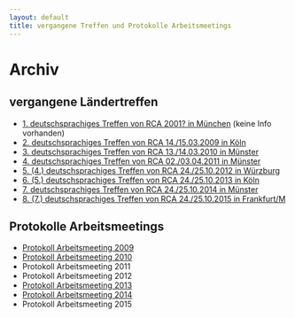 ```yaml
---
layout: default
title: vergangene Treffen und Protokolle Arbeitsmeetings
---
```

# Archiv

## vergangene Ländertreffen

- [1. deutschsprachiges Treffen von RCA 2001? in München]() (keine Info vorhanden)
- [2. deutschsprachiges Treffen von RCA 14./15.03.2009 in Köln](http://www.recovering-couples.de/files/RCATreffen2009.pdf)
- [3. deutschsprachiges Treffen von RCA 13./14.03.2010 in Münster](http://www.recovering-couples.de/files/RCATreffen2010.pdf)
- [4. deutschsprachiges Treffen von RCA 02./03.04.2011 in Münster](http://www.recovering-couples.de/files/RCATreffen2011.pdf)
- [5. (4.) deutschsprachiges Treffen von RCA 24./25.10.2012 in Würzburg](http://www.recovering-couples.de/files/RCATreffen2012.pdf)
- [6. (5.) deutschsprachiges Treffen von RCA 24./25.10.2013 in Köln](http://www.recovering-couples.de/files/RCATreffen2013.pdf)
- [7. deutschsprachiges Treffen von RCA 24./25.10.2014 in Münster](http://www.recovering-couples.de/files/RCATreffen2014.pdf) 
- [8. (7.) deutschsprachiges Treffen von RCA 24./25.10.2015 in Frankfurt/M](http://www.recovering-couples.de/files/rca_flyer_2015.pdf)

## Protokolle Arbeitsmeetings

- [Protokoll Arbeitsmeeting 2009](http://www.recovering-couples.de/files/protokollRCAArbeitsmeeting2009.pdf)
- [Protokoll Arbeitsmeeting 2010](http://www.recovering-couples.de/files/protokollRCAArbeitsmeeting2010.pdf)
- Protokoll Arbeitsmeeting 2011
- Protokoll Arbeitsmeeting 2012
- [Protokoll Arbeitsmeeting 2013](http://www.recovering-couples.de/files/ProtokollArbeitsmeetingRCA23.03.2013.doc.pdf)
- [Protokoll Arbeitsmeeting 2014](http://www.recovering-couples.de/files/ProtokollArbeitsmeetingRCA12.04.2014.doc.pdf)
- Protokoll Arbeitsmeeting 2015
